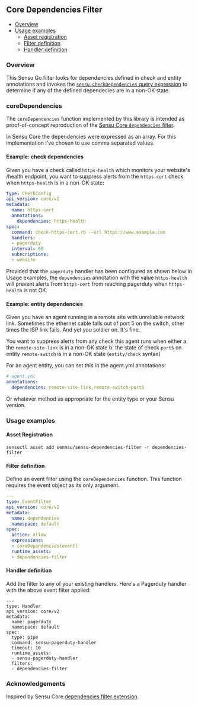 ## Core Dependencies Filter

- [Overview](#overview)
- [Usage examples](#usage-examples)
  - [Asset registration](#asset-registration)
  - [Filter definition](#filter-definition)
  - [Handler definition](#handler-definition)

### Overview

This Sensu Go filter looks for dependencies defined in check and entity annotations and invokes the [`sensu.CheckDependencies` query expression][1] to determine if any of the defined dependecies are in a non-OK state.

### coreDependencies

The `coreDependencies` function implemented by this library is intended as proof-of-concept reproduction of the [Sensu Core `dependencies` filter][2].

In Sensu Core the dependencies were expressed as an array. For this implementation I've chosen to use comma separated values.

#### Example: check dependencies

Given you have a check called `https-health` which monitors your website's /health endpoint, you want to suppress alerts from the `https-cert` check when `https-health` is in a non-OK state:

```yml
type: CheckConfig
api_version: core/v2
metadata:
  name: https-cert
  annotations:
    dependencies: https-health
spec:
  command: check-https-cert.rb --url https://www.example.com
  handlers:
  - pagerduty
  interval: 60
  subscriptions:
  - website
```

Provided that the `pagerduty` handler has been configured as shown below in Usage examples, the `dependencies` annotation with the value `https-health` will prevent alerts from `https-cert` from reaching pagerduty when `https-health` is not OK.

#### Example: entity dependencies

Given you have an agent running in a remote site with unreliable network link. Sometimes the ethernet cable falls out of port 5 on the switch, other times the ISP link fails. And yet you soldier on. It's fine.

You want to suppress alerts from any check this agent runs when either 
a. the `remote-site-link` is in a non-OK state
b. the state of check `port5` on entity `remote-switch` is in a non-OK state (`entity/check` syntax)

For an agent entity, you can set this in the agent.yml annotations:

```yml
# agent.yml
annotations:
  dependencies: remote-site-link,remote-switch/port5
```

Or whatever method as appropriate for the entity type or your Sensu version.

### Usage examples

#### Asset Registration

```
sensuctl asset add senmsu/sensu-dependencies-filter -r dependencies-filter
```

#### Filter definition

Define an event filter using the `coreDependencies` function. This function requires the event object as its only argument.

```yml
---
type: EventFilter
api_version: core/v2
metadata:
  name: dependencies
  namespace: default
spec:
  action: allow
  expressions:
  - coreDependencies(event)
  runtime_assets:
  - dependencies-filter
```

#### Handler definition

Add the filter to any of your existing handlers. Here's a Pagerduty handler with the above event filter applied:

```
---
type: Handler
api_version: core/v2
metadata:
  name: pagerduty
  namespace: default
spec:
  type: pipe
  command: sensu-pagerduty-handler
  timeout: 10
  runtime_assets:
  - sensu-pagerduty-handler
  filters:
  - dependencies-filter
```

### Acknowledgements

Inspired by Sensu Core [dependencies filter extension][1].

[1]: https://docs.sensu.io/sensu-go/latest/reference/sensu-query-expressions/#sensucheckdependencies
[2]: https://github.com/sensu/sensu-extensions-check-dependencies
[3]: #Usage-examples
